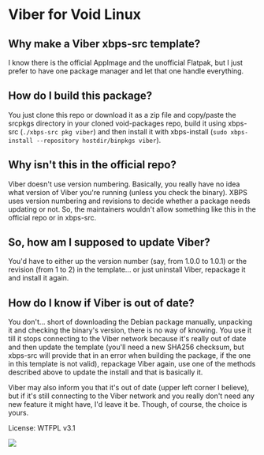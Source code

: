 # Viber for Void Linux

## Why make a Viber xbps-src template?

I know there is the official AppImage and the unofficial Flatpak, but I just prefer to have one package manager and let that one handle everything.

## How do I build this package?

You just clone this repo or download it as a zip file and copy/paste the srcpkgs directory in your cloned void-packages repo, build it using xbps-src (`./xbps-src pkg viber`) and then install it with xbps-install (`sudo xbps-install --repository hostdir/binpkgs viber`).

## Why isn't this in the official repo?

Viber doesn't use version numbering. Basically, you really have no idea what version of Viber you're running (unless you check the binary). XBPS uses version numbering and revisions to decide whether a package needs updating or not. So, the maintainers wouldn't allow something like this in the official repo or in xbps-src.

## So, how am I supposed to update Viber?

You'd have to either up the version number (say, from 1.0.0 to 1.0.1) or the revision (from 1 to 2) in the template... or just uninstall Viber, repackage it and install it again.

## How do I know if Viber is out of date?

You don't... short of downloading the Debian package manually, unpacking it and checking the binary's version, there is no way of knowing. You use it till it stops connecting to the Viber network because it's really out of date and then update the template (you'll need a new SHA256 checksum, but xbps-src will provide that in an error when building the package, if the one in this template is not valid), repackage Viber again, use one of the methods described above to update the install and that is basically it.

Viber may also inform you that it's out of date (upper left corner I believe), but if it's still connecting to the Viber network and you really don't need any new feature it might have, I'd leave it be. Though, of course, the choice is yours.

License: WTFPL v3.1

<img src="http://www.wtfpl.net/wp-content/uploads/2012/12/wtfpl-badge-1.png">
